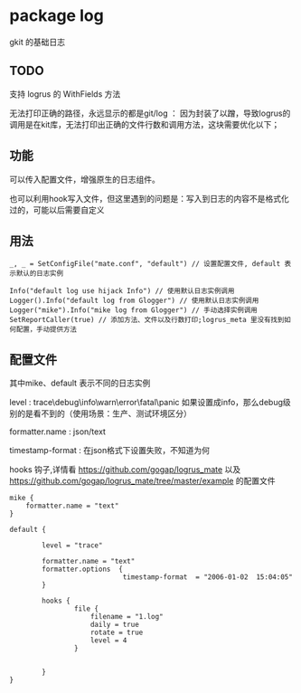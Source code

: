 # package log
gkit 的基础日志

## TODO
支持 logrus 的 WithFields 方法

无法打印正确的路径，永远显示的都是git/log ： 因为封装了以蹭，导致logrus的调用是在kit库，无法打印出正确的文件行数和调用方法，这块需要优化以下；


## 功能
可以传入配置文件，增强原生的日志组件。

也可以利用hook写入文件，但这里遇到的问题是：写入到日志的内容不是格式化过的，可能以后需要自定义

## 用法
```
_, _ = SetConfigFile("mate.conf", "default") // 设置配置文件, default 表示默认的日志实例

Info("default log use hijack Info") // 使用默认日志实例调用
Logger().Info("default log from Glogger") // 使用默认日志实例调用
Logger("mike").Info("mike log from Glogger") // 手动选择实例调用
SetReportCaller(true) // 添加方法、文件以及行数打印;logrus_meta 里没有找到如何配置，手动提供方法

```

## 配置文件
其中mike、default 表示不同的日志实例

level : trace\debug\info\warn\error\fatal\panic 如果设置成info，那么debug级别的是看不到的（使用场景：生产、测试环境区分）

formatter.name : json/text

timestamp-format : 在json格式下设置失败，不知道为何

hooks 钩子,详情看 https://github.com/gogap/logrus_mate 以及 https://github.com/gogap/logrus_mate/tree/master/example 的配置文件
```
mike {
    formatter.name = "text"
}

default {

        level = "trace"

        formatter.name = "text"
        formatter.options  {
                            timestamp-format  = "2006-01-02  15:04:05"
        }

        hooks {
                file {
                    filename = "1.log"
                    daily = true
                    rotate = true
                    level = 4
                }


        }
}
```